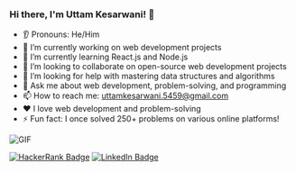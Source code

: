 ### Hi there, I'm Uttam Kesarwani! 👋

* 👂 Pronouns: He/Him
* 🔭 I’m currently working on web development projects
* 🌱 I’m currently learning React.js and Node.js
* 🤝 I’m looking to collaborate on open-source web development projects
* 🤔 I’m looking for help with mastering data structures and algorithms
* 💬 Ask me about web development, problem-solving, and programming
* 📫 How to reach me: uttamkesarwani.5459@gmail.com
* ❤️ I love web development and problem-solving
* ⚡ Fun fact: I once solved 250+ problems on various online platforms!

![GIF](relative-path-to-your-gif.gif)

[![HackerRank Badge](https://img.shields.io/badge/HackerRank-5%20Stars-brightgreen)](https://www.hackerrank.com/uttam333)
[![LinkedIn Badge](https://img.shields.io/badge/LinkedIn-Connect-blue)](https://www.linkedin.com/in/uttam333)

